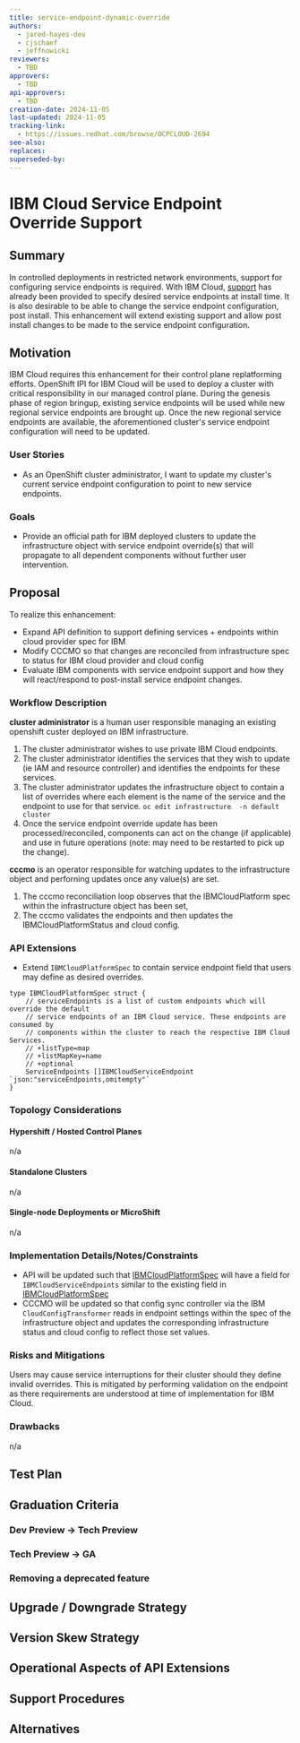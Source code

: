 ```yaml
---
title: service-endpoint-dynamic-override
authors:
  - jared-hayes-dev
  - cjschaef
  - jeffnowicki
reviewers:
  - TBD
approvers:
  - TBD
api-approvers:
  - TBD
creation-date: 2024-11-05
last-updated: 2024-11-05
tracking-link:
  - https://issues.redhat.com/browse/OCPCLOUD-2694
see-also:
replaces:
superseded-by:
---
```


# IBM Cloud Service Endpoint Override Support

## Summary

In controlled deployments in restricted network environments, support for configuring service endpoints is required. With IBM Cloud, [support](https://docs.openshift.com/container-platform/4.17/installing/installing_ibm_cloud/installing-ibm-cloud-restricted.html#access-to-ibm-service-endpoints_installing-ibm-cloud-restricted) has already been provided to specify desired service endpoints at install time. It is also desirable to be able to change the service endpoint configuration, post install. This enhancement will extend existing support and allow post install changes to be made to the service endpoint configuration.

## Motivation

IBM Cloud requires this enhancement for their control plane replatforming efforts. OpenShift IPI for IBM Cloud will be used to deploy a cluster with critical responsibility in our managed control plane. During the genesis phase of region bringup, existing service endpoints will be used while new regional service endpoints are brought up. Once the new regional service endpoints are available, the aforementioned cluster's service endpoint configuration will need to be updated.

### User Stories

* As an OpenShift cluster administrator, I want to update my cluster's current service endpoint configuration to point to new service endpoints.
 
### Goals

* Provide an official path for IBM deployed clusters to update the infrastructure object with service endpoint override(s) that will propagate to all dependent components without further user intervention.



## Proposal

To realize this enhancement:

* Expand API definition to support defining services + endpoints within cloud provider spec for IBM
* Modify CCCMO so that changes are reconciled from infrastructure spec to status for IBM cloud provider and cloud config
* Evaluate IBM components with service endpoint support and how they will react/respond to post-install service endpoint changes.

### Workflow Description

**cluster administrator** is a human user responsible managing an existing openshift custer deployed on IBM infrastructure.

1. The cluster administrator wishes to use private IBM Cloud endpoints.
2. The cluster administrator identifies the services that they wish to update (ie IAM and resource controller) and identifies the endpoints for these services.
3. The cluster administrator updates the infrastructure object to contain a list of overrides where each element is the name of the service and the endpoint to use for that service. `oc edit infrastructure  -n default cluster`
4. Once the service endpoint override update has been processed/reconciled, components can act on the change (if applicable) and use in future operations (note: may need to be restarted to pick up the change).

**cccmo** is an operator responsible for watching updates to the infrastructure object and perforning updates once any value(s) are set. 

1. The cccmo reconciliation loop observes that the IBMCloudPlatform spec within the infrastructure object has been set,
2. The cccmo validates the endpoints and then updates the IBMCloudPlatformStatus and cloud config.


### API Extensions

* Extend `IBMCloudPlatformSpec` to contain service endpoint field that users may define as desired overrides.

```
type IBMCloudPlatformSpec struct {
	// serviceEndpoints is a list of custom endpoints which will override the default
	// service endpoints of an IBM Cloud service. These endpoints are consumed by
	// components within the cluster to reach the respective IBM Cloud Services.
	// +listType=map
	// +listMapKey=name
	// +optional
	ServiceEndpoints []IBMCloudServiceEndpoint `json:"serviceEndpoints,omitempty"`
}
```

### Topology Considerations

#### Hypershift / Hosted Control Planes

n/a

#### Standalone Clusters

n/a

#### Single-node Deployments or MicroShift

n/a

### Implementation Details/Notes/Constraints

* API will be updated such that [IBMCloudPlatformSpec](https://github.com/openshift/api/blob/4c27e61e5554ea8506947d019770e5a04c3c4a36/config/v1/types_infrastructure.go#L1522) will have a field for `IBMCloudServiceEndpoints` similar to the existing field in [IBMCloudPlatformSpec](https://github.com/openshift/api/blob/4c27e61e5554ea8506947d019770e5a04c3c4a36/config/v1/types_infrastructure.go#L1549)
* CCCMO will be updated so that config sync controller via the IBM `CloudConfigTransformer` reads in endpoint settings within the spec of the infrastructure object and updates the corresponding infrastructure status and cloud config to reflect those set values.

### Risks and Mitigations

Users may cause service interruptions for their cluster should they define invalid overrides. This is mitigated by performing validation on the endpoint as there requirements are understood at time of implementation for IBM Cloud. 


### Drawbacks

n/a

## Test Plan

## Graduation Criteria

### Dev Preview -> Tech Preview

### Tech Preview -> GA

### Removing a deprecated feature

## Upgrade / Downgrade Strategy

## Version Skew Strategy

## Operational Aspects of API Extensions

## Support Procedures

## Alternatives